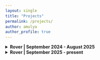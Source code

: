 ```yaml
---
layout: single
title: "Projects"
permalink: /projects/
author: amulya
author_profile: true
---
```


<details>
  <summary><strong>Rover | September 2024 - August 2025</strong></summary>
  <p style="font-size: 0.8rem;">
  <br>
    
  <b><u>Project: Carousel </u></b>
  <br><br>
    
  <b>Situation:</b> During my first year on UBC Rover, I joined the Rover Lab subteam as a mechanical member. Rover Lab designs semi-autonomous laboratory systems that allow the Rover to conduct scientific         experiments for our science tasks in competition. One of the Rover Lab challenges I took on was creating a system that efficiently tested multiple soil samples for signs of life!
  <br><br>

  <b>Task:</b> I was responsible for designing, building and manufacturing this system. Since this was Rover Lab’s inaugural year, I had the opportunity to create my own solution from scratch and manufacture it    as I saw fit! 
  <br><br>

<b>Action:</b>To overcome this challenge, I brainstormed multiple designs, then created the most promising one in SolidWorks. By applying principles I learned from my mechanical Lead, like top-down designs and minimal sketches, I quickly became comfortable navigating SolidWorks and became very efficient with the software. Especially after applying a wide range of features across multiple design iterations. Once my CAD model was complete, I used additive manufacturing to prototype and eventually produce my final system. 
  <br>  
This was my first experience with CAD, 3D printing, and designing a system from scratch, so I learned how to quickly adapt and problem-solve in real time. Through this process, I discovered a passion for design and manufacturing, and gained valuable hands-on experience when turning my designs into tangible products. I found it very fulfilling to be in control of developing and creating my own ideas! I remember many moments where I would audibly gasp when I caught mistakes or when my Lead spotted improvements, as I just had so much pride in my design! At the end of the year, seeing my final system work as intended was a really exciting experience, igniting my passion for design in engineering! 
<br> 
Images of my completed SolidWorks CAD design are shown below!
  <br><br>
    
  <b>SolidWorks CAD: </b>
  <br><br>
  <img src="/car.cad.png" 
       alt="carousel cad 1" 
       style="width: 100%; max-width: 800px; height: auto; border-radius: 8px;" />
  <br><br>

  <img src="/cad.car3.png" 
       alt="assem image 1" 
       style="width: 100%; max-width: 800px; height: auto; border-radius: 8px;" />
  <br><br>

  <img src="/car.cad2.png" 
       alt="assem image 2" 
       style="width: 100%; max-width: 800px; height: auto; border-radius: 8px;" />
  <br><br>

  <img src="/car.cad1.png" 
       alt="assem image 3" 
       style="width: 100%; max-width: 800px; height: auto; border-radius: 8px;" />
  <br><br>

  <img src="/cad.car4.png" 
       alt="assem image 4" 
       style="width: 100%; max-width: 800px; height: auto; border-radius: 8px;" />
  <br><br>
  
<b>Result:</b>The outcome for my task was a Carousel box equipped with mechanisms to complete its original purpose. With the stepper motor stopping at specific indices to allow the spectrophotometer to scan each sample, we had a fully autonomous system for soil sampling! Unfortunately, we could not attend URC 2025 this year, which had the science task we prepared for, so our final Rover Lab was displayed during CIRC 2025 instead. 
 <br>
Designing a system from scratch taught me a lot about prototyping effectively and taking a project from concept to product. I gained experience with CAD, 3D printing and designing for real-world problems! To effectively implement my mechanical system, I needed to collaborate closely with the Science team to ensure the system would support their experiments. This strengthened my cross-team communication and interdisciplinary problem-solving skills, especially after integrating with the Electrical and Software teams to ensure the system was fully autonomous. Overall, my first year on UBC Rover was an enjoyable and extremely satisfying experience that helped me grow as an engineering student! 
 <br> 
Images of the final Carousel box are shown below!  
 <br><br>
 
  <b>Finished Carousel:</b> 
  <br><br>
    <img src="/car3.JPG" 
       alt="carousel image 1" 
       style="width: 100%; max-width: 800px; height: auto; border-radius: 8px;" />
  <br><br>

  <b>Completed Rover Lab:</b> 
  <br><br>
    <img src="/rover.lab.JPG" 
       alt="Rover Lab" 
       style="width: 100%; max-width: 800px; height: auto; border-radius: 8px;" />  
  <br><br>

  <b>CIRC 2025</b> 
  <br>

We attended CIRC 2025 this year, which did not include a science task. Instead of attaching Rover Lab to the rover, we showcased our work on an acrylic board to present our team’s first-ever attempt at developing a working model for URC's science task. Looking ahead, we plan to compete at URC 2026! We learned a lot this year, as this was our team's first attempt at completing the science task, and we are excited to return with a fully integrated Rover Lab! 
<br><br>

<img src="/rover.lab.2.jpg" 
       alt="CIRC rover lab" 
       style="width: 100%; max-width: 800px; height: auto; border-radius: 8px;" />
<br><br>

<img src="/with.rover.JPG" 
       alt="CIRC rover" 
       style="width: 100%; max-width: 800px; height: auto; border-radius: 8px;" />
    
  </p>
</details>

<!--Start of project -->
<details>
  <summary><strong>Rover | September 2025 - present  </strong></summary>
  <p style="font-size: 0.8rem;">
  <br>
    
  <b><u>Project: Soil Auger</u></b>
  <br><br>
    
  I am currently working on this project, which focuses on retrieving sufficient soil samples for life-testing on the Rover.
  </p>
</details>

<!--Start of project -->
<!-- <details>
  <summary><strong>school project here? (car) </strong></summary>
  <p style="font-size: 0.8rem;">
  explaination here!!
  </p>
</details> -->
